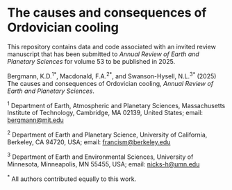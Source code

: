 # The causes and consequences of Ordovician cooling

This repository contains data and code associated with an invited review manuscript that has been submitted to *Annual Review of Earth and Planetary Sciences* for volume 53 to be published in 2025.

Bergmann, K.D.<sup>1</sup><sup>\*</sup>, Macdonald, F.A.<sup>2</sup><sup>\*</sup>, and Swanson-Hysell, N.L.<sup>3</sup><sup>\*</sup> (2025) The causes and consequences of Ordovician cooling, *Annual Review of Earth and Planetary Sciences*.

<sup>1</sup> Department of Earth, Atmospheric and Planetary Sciences, Massachusetts Institute of Technology, Cambridge, MA 02139, United States; email: [bergmann@mit.edu](mailto:bergmann@mit.edu)

<sup>2</sup> Department of Earth and Planetary Science, University of California, Berkeley, CA 94720, USA; email: [francism@berkeley.edu](mailto:francism@berkeley.edu)

<sup>3</sup> Department of Earth and Environmental Sciences, University of Minnesota, Minneapolis, MN 55455, USA; email: [nicks-h@umn.edu](mailto:nicks-h@umn.edu)

<sup>\*</sup> All authors contributed equally to this work.
